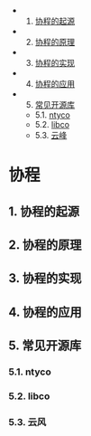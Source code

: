 <!-- vscode-markdown-toc -->
* 1. [协程的起源](#)
* 2. [协程的原理](#-1)
* 3. [协程的实现](#-1)
* 4. [协程的应用](#-1)
* 5. [常见开源库](#-1)
	* 5.1. [ntyco](#ntyco)
	* 5.2. [libco](#libco)
	* 5.3. [云峰](#-1)

<!-- vscode-markdown-toc-config
	numbering=true
	autoSave=true
	/vscode-markdown-toc-config -->
<!-- /vscode-markdown-toc -->
# 协程
##  1. <a name=''></a>协程的起源
##  2. <a name='-1'></a>协程的原理
##  3. <a name='-1'></a>协程的实现
##  4. <a name='-1'></a>协程的应用
##  5. <a name='-1'></a>常见开源库
###  5.1. <a name='ntyco'></a>ntyco
###  5.2. <a name='libco'></a>libco
###  5.3. <a name='-1'></a>云风